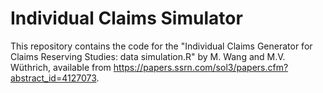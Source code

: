 # Individual Claims Simulator

This repository contains the code for the "Individual Claims Generator for Claims Reserving Studies: data simulation.R" by M. Wang and M.V. Wüthrich, available from https://papers.ssrn.com/sol3/papers.cfm?abstract_id=4127073.
